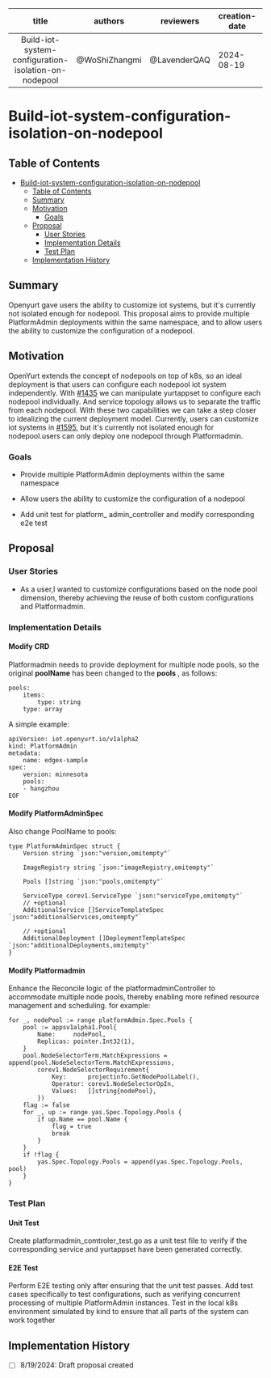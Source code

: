 |           title           | authors                                | reviewers   | creation-date | last-updated | status |
|:-------------------------:|----------------------------------------|-------------|---------------|--------------|--------|
| Build-iot-system-configuration-isolation-on-nodepool | @WoShiZhangmi | @LavenderQAQ | 2024-08-19    |    |        |

# Build-iot-system-configuration-isolation-on-nodepool
## Table of Contents

- [Build-iot-system-configuration-isolation-on-nodepool](#build-iot-system-configuration-isolation-on-nodepool)
  - [Table of Contents](#table-of-contents)
  - [Summary](#summary)
  - [Motivation](#motivation)
    - [Goals](#goals)
  - [Proposal](#proposal)
    - [User Stories](#user-stories)
    - [Implementation Details](#implementation-details)
    - [Test Plan](#test-plan)
  - [Implementation History](#implementation-history)


## Summary

Openyurt gave users the ability to customize iot systems, but it's currently not isolated enough for nodepool.
This proposal aims to provide multiple PlatformAdmin deployments within the same namespace, and to allow users the ability to customize the configuration of a nodepool.

## Motivation

OpenYurt extends the concept of nodepools on top of k8s, so an ideal deployment is that users can configure each nodepool iot system independently. With [#1435](https://github.com/openyurtio/openyurt/issues/1435) we can manipulate yurtappset to configure each nodepool individually. And service topology allows us to separate the traffic from each nodepool. With these two capabilities we can take a step closer to idealizing the current deployment model.
Currently, users can customize iot systems in [#1595](https://github.com/openyurtio/openyurt/issues/1595), but it's currently not isolated enough for nodepool.users can only deploy one nodepool through Platformadmin.


### Goals

- Provide multiple PlatformAdmin deployments within the same namespace

- Allow users the ability to customize the configuration of a nodepool

- Add unit test for platform_ admin_controller and modify corresponding e2e test


## Proposal

### User Stories

- As a user,I wanted to customize configurations based on the node pool dimension, thereby achieving the reuse of both custom configurations and Platformadmin.

### Implementation Details

#### Modify CRD
Platformadmin needs to provide deployment for multiple node pools, so the original **poolName** has been changed to the **pools** , as follows:
~~~ 
pools:
    items:
        type: string
    type: array
~~~
A simple example:
~~~
apiVersion: iot.openyurt.io/v1alpha2
kind: PlatformAdmin
metadata: 
    name: edgex-sample
spec:
    version: minnesota 
    pools: 
    - hangzhou
EOF
~~~
#### Modify PlatformAdminSpec
Also change PoolName to pools:
~~~
type PlatformAdminSpec struct {
	Version string `json:"version,omitempty"`

	ImageRegistry string `json:"imageRegistry,omitempty"`

	Pools []string `json:"pools,omitempty"`

	ServiceType corev1.ServiceType `json:"serviceType,omitempty"`
	// +optional
	AdditionalService []ServiceTemplateSpec `json:"additionalServices,omitempty"`

	// +optional
	AdditionalDeployment []DeploymentTemplateSpec `json:"additionalDeployments,omitempty"`
}
~~~
#### Modify Platformadmin

Enhance the Reconcile logic of the platformadminController to accommodate multiple node pools, thereby enabling more refined resource management and scheduling.
for example:
~~~
for _, nodePool := range platformAdmin.Spec.Pools {
    pool := appsv1alpha1.Pool{
        Name:     nodePool,
        Replicas: pointer.Int32(1),
    }
    pool.NodeSelectorTerm.MatchExpressions = append(pool.NodeSelectorTerm.MatchExpressions,
        corev1.NodeSelectorRequirement{
            Key:      projectinfo.GetNodePoolLabel(),
            Operator: corev1.NodeSelectorOpIn,
            Values:   []string{nodePool},
        })
    flag := false
    for _, up := range yas.Spec.Topology.Pools {
        if up.Name == pool.Name {
            flag = true
            break
        }
    }
    if !flag {
        yas.Spec.Topology.Pools = append(yas.Spec.Topology.Pools, pool)
    }
}
~~~
### Test Plan

#### Unit Test
Create platformadmin_comtroler_test.go as a unit test file to verify if the corresponding service and yurtappset have been generated correctly.

#### E2E Test

Perform E2E testing only after ensuring that the unit test passes. Add test cases specifically to test configurations, such as verifying concurrent processing of multiple PlatformAdmin instances. Test in the local k8s environment simulated by kind to ensure that all parts of the system can work together

## Implementation History

- [ ] 8/19/2024: Draft proposal created
